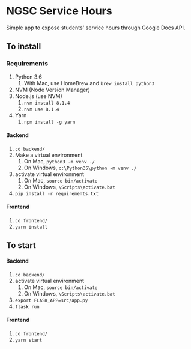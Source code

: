 # NGSC Service Hours
Simple app to expose students' service hours through Google Docs API.

## To install

### Requirements
1. Python 3.6
    1. With Mac, use HomeBrew and `brew install python3`
1. NVM (Node Version Manager) 
1. Node.js (use NVM)
    1. `nvm install 8.1.4`
    1. `nvm use 8.1.4`
1. Yarn
    1. `npm install -g yarn`

#### Backend
1. `cd backend/`
1. Make a virtual environment
    1. On Mac, `python3 -m venv ./`
    1. On Windows, `c:\Python35\python -m venv ./` 
1. activate virtual environment
    1. On Mac, `source bin/activate`
    1. On Windows, `\Scripts\activate.bat`
1. `pip install -r requirements.txt`

#### Frontend
1. `cd frontend/`
1. `yarn install`

## To start

#### Backend
1. `cd backend/`
1. activate virtual environment
    1. On Mac, `source bin/activate`
    1. On Windows, `\Scripts\activate.bat`
1. `export FLASK_APP=src/app.py`
1. `flask run`

#### Frontend
1. `cd frontend/`
1. `yarn start`
